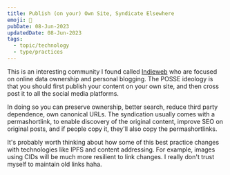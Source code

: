 ```yaml
---
title: Publish (on your) Own Site, Syndicate Elsewhere
emoji: 📮
pubDate: 08-Jun-2023
updatedDate: 08-Jun-2023
tags:
  - topic/technology
  - type/practices
---
```


This is an interesting community I found called [Indieweb](https://indieweb.org/POSSE) who are focused on online data ownership and personal blogging. The POSSE ideology is that you should first publish your content on your own site, and then cross post it to all the social media platforms.

In doing so you can preserve ownership, better search, reduce third party dependence, own canonical URLs. The syndication usually comes with a permashortlink, to enable discovery of the original content, improve SEO on original posts, and if people copy it, they'll also copy the permashortlinks.

It's probably worth thinking about how some of this best practice changes with technologies like IPFS and content addressing. For example, images using CIDs will be much more resilient to link changes. I really don't trust myself to maintain old links haha.